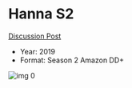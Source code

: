 # Hanna S2

[Discussion Post](https://www.avsforum.com/threads/bass-eq-for-filtered-movies.2995212/post-59897520)

* Year: 2019
* Format: Season 2 Amazon DD+

![img 0](https://i.imgur.com/HnJDUIn.jpg)

